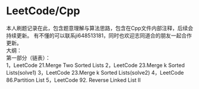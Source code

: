 # LeetCode/Cpp
本人刷题记录在此，包含题意理解与算法思路，包含在Cpp文件内部注释，后续会持续更新。 
有不懂的可以联系ji648513181，同时也欢迎志同道合的朋友一起合作更新。      
大纲：  
第一部分（链表）：  
1，LeetCode 21.Merge Two Sorted Lists 
2，LeetCode 23.Merge k Sorted Lists(solve1) 
3，LeetCode 23.Merge k Sorted Lists(solve2) 
4，LeetCode 86.Partition List 
5，LeetCode 92. Reverse Linked List II 
